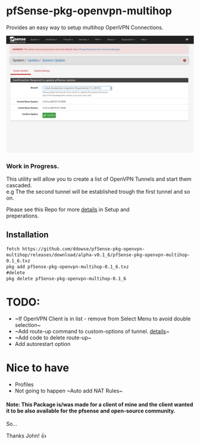# pfSense-pkg-openvpn-multihop
Provides an easy way to setup multihop OpenVPN Connections. 

![screenshot](screenrecord.gif)

### Work in Progress.

This utility will allow you to create a list of OpenVPN Tunnels and start them cascaded.   
e.g The the second tunnel will be established trough the first tunnel and so on.   

Please see this Repo for more [details](https://github.com/ddowse/pf-tunnelactive) in Setup and   
preperations.   

## Installation 

```bash: 
fetch https://github.com/ddowse/pfSense-pkg-openvpn-multihop/releases/download/alpha-v0.1_6/pfSense-pkg-openvpn-multihop-0.1_6.txz   
pkg add pfSense-pkg-openvpn-multihop-0.1_6.txz
#delete
pkg delete pfSense-pkg-openvpn-multihop-0.1_6
```

# TODO: 
- ~If OpenVPN Client is in list - remove from Select Menu to avoid double selection~
- ~Add route-up command to custom-options of tunnel. [details](https://github.com/ddowse/pf-tunnelactive#cascading-vpn)~
- ~Add code to delete route-up~ 
- Add autorestart option

# Nice to have
- Profiles
- Not going to happen ~Auto add NAT Rules~ 

#### Note: This Package is/was made for a client of mine and the client wanted it to be also available for the pfsense and open-source community.  

So... 

Thanks John! :thumbsup:
